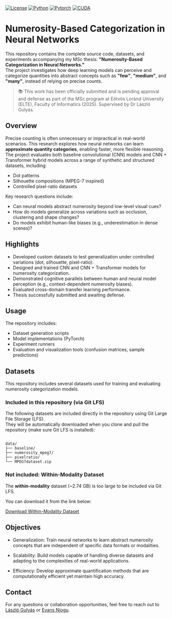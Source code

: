 [![License](https://img.shields.io/badge/License-MIT-yellow.svg)](LICENSE)
[![Python](https://img.shields.io/badge/Python-3.10-3776AB.svg?style=flat&logo=python&logoColor=white)](https://www.python.org)
[![Pytorch](https://img.shields.io/badge/PyTorch-2.6.0-EE4C2C.svg?style=flat&logo=pytorch)](https://pytorch.org)
[![CUDA](https://img.shields.io/badge/CUDA-12.4-76B900.svg?style=flat&logo=nvidia&logoColor=white)](https://developer.nvidia.com/cuda-toolkit)
# Numerosity-Based Categorization in Neural Networks

This repository contains the complete source code, datasets, and experiments accompanying my MSc thesis: **"Numerosity-Based Categorization in Neural Networks."**  
The project investigates how deep learning models can perceive and categorize quantities into abstract concepts such as **"few"**, **"medium"**, and **"many"**, instead of relying on precise counts.

> 📚 This work has been officially submitted and is pending approval and defense as part of the MSc program at Eötvös Loránd University (ELTE), Faculty of Informatics (2025). Supervised by Dr László Gulyás.

## Overview

Precise counting is often unnecessary or impractical in real-world scenarios. This research explores how neural networks can learn **approximate quantity categories**, enabling faster, more flexible reasoning.  
The project evaluates both baseline convolutional (CNN) models and CNN + Transformer hybrid models across a range of synthetic and structured datasets, including:

- Dot patterns
- Silhouette compositions (MPEG-7 inspired)
- Controlled pixel-ratio datasets

Key research questions include:
- Can neural models abstract numerosity beyond low-level visual cues?
- How do models generalize across variations such as occlusion, clustering and shape changes?
- Do models exhibit human-like biases (e.g., underestimation in dense scenes)?

## Highlights

- Developed custom datasets to test generalization under controlled variations (dot, silhouette, pixel-ratio).  
- Designed and trained CNN and CNN + Transformer models for numerosity categorization.  
- Demonstrated cognitive parallels between human and neural model perception (e.g., context-dependent numerosity biases).  
- Evaluated cross-domain transfer learning performance.  
- Thesis successfully submitted and awaiting defense.

## Usage

The repository includes:
- Dataset generation scripts
- Model implementations (PyTorch)
- Experiment runners
- Evaluation and visualization tools (confusion matrices, sample predictions)

## Datasets

This repository includes several datasets used for training and evaluating numerosity categorization models.

### Included in this repository (via Git LFS)

The following datasets are included directly in the repository using Git Large File Storage (LFS).  
They will be automatically downloaded when you clone and pull the repository (make sure Git LFS is installed):

```

data/
├── baseline/         
├── numerosity_mpeg7/ 
├── pixelratio/       
└── MPEG7dataset.zip 

```

### Not included: Within-Modality Dataset

The **within-modality** dataset (~2.74 GB) is too large to be included via Git LFS.

You can download it from the link below:

[Download Within-Modality Dataset](https://drive.google.com/drive/folders/1IB2pRZcvHvXse61OmFJADClWQv5HF1w_?usp=sharing)


## Objectives

- Generalization: Train neural networks to learn abstract numerosity concepts that are independent of specific data formats or modalities.

- Scalability: Build models capable of handling diverse datasets and adapting to the complexities of real-world applications.

- Efficiency: Develop approximate quantification methods that are computationally efficient yet maintain high accuracy.

## Contact

For any questions or collaboration opportunities, feel free to reach out to [László Gulyás](mailto:lgulyas@inf.elte.hu) or [Evans Njogu](mailto:njoguevans64@gmail.com).

